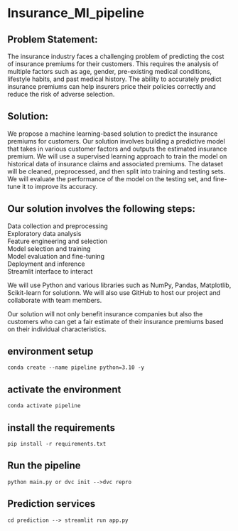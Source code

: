 # Insurance_Ml_pipeline




## Problem Statement:
The insurance industry faces a challenging problem of predicting the cost of insurance premiums for their customers. This requires the analysis of multiple factors such as age, gender, pre-existing medical conditions, lifestyle habits, and past medical history. The ability to accurately predict insurance premiums can help insurers price their policies correctly and reduce the risk of adverse selection.

## Solution:
We propose a machine learning-based solution to predict the insurance premiums for customers. Our solution involves building a predictive model that takes in various customer factors and outputs the estimated insurance premium. We will use a supervised learning approach to train the model on historical data of insurance claims and associated premiums. The dataset will be cleaned, preprocessed, and then split into training and testing sets. We will evaluate the performance of the model on the testing set, and fine-tune it to improve its accuracy.

## Our solution involves the following steps:

Data collection and preprocessing       
Exploratory data analysis       
Feature engineering and selection       
Model selection and training        
Model evaluation and fine-tuning        
Deployment and inference        
Streamlit interface to interact

We will use Python and various libraries such as NumPy, Pandas, Matplotlib, Scikit-learn for solutionn. We will also use GitHub to host our project and collaborate with team members.

Our solution will not only benefit insurance companies but also the customers who can get a fair estimate of their insurance premiums based on their individual characteristics.



## environment setup

```
conda create --name pipeline python=3.10 -y

```

##  activate the environment

```
conda activate pipeline

```

## install the requirements

```
pip install -r requirements.txt

```

## Run the pipeline

```
python main.py or dvc init -->dvc repro 

```

## Prediction services

```
cd prediction --> streamlit run app.py

```




